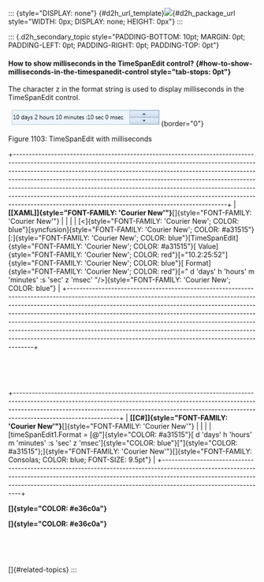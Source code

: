::: {style="DISPLAY: none"}
[](ms-xhelp:///?Id=d2h_url_template){#d2h_url_template}![](!package_url!){#d2h_package_url style="WIDTH: 0px; DISPLAY: none; HEIGHT: 0px"}
:::

::: {.d2h_secondary_topic style="PADDING-BOTTOM: 10pt; MARGIN: 0pt; PADDING-LEFT: 0pt; PADDING-RIGHT: 0pt; PADDING-TOP: 0pt"}
#### How to show milliseconds in the TimeSpanEdit control? {#how-to-show-milliseconds-in-the-timespanedit-control style="tab-stops: 0pt"}

The character z in the format string is used to display milliseconds in the TimeSpanEdit control.

 ![](ImagesExt/image30_991.png){border="0"}

Figure 1103: TimeSpanEdit with milliseconds

+-------------------------------------------------------------------------------------------------------------------------------------------------------------------------------------------------------------------------------------------------------------------------------------------------------------------------------------------------------------------------------------------------------------------------------------------------------------------------------------------------------------------------------------------------------+
| **[\[XAML\]]{style="FONT-FAMILY: 'Courier New'"}**[]{style="FONT-FAMILY: 'Courier New'"}                                                                                                                                                                                                                                                                                                                                                                                                                                                              |
|                                                                                                                                                                                                                                                                                                                                                                                                                                                                                                                                                       |
| [\<]{style="FONT-FAMILY: 'Courier New'; COLOR: blue"}[syncfusion]{style="FONT-FAMILY: 'Courier New'; COLOR: #a31515"}[:]{style="FONT-FAMILY: 'Courier New'; COLOR: blue"}[TimeSpanEdit]{style="FONT-FAMILY: 'Courier New'; COLOR: #a31515"}[ Value]{style="FONT-FAMILY: 'Courier New'; COLOR: red"}[=\"10.2:25:52\"]{style="FONT-FAMILY: 'Courier New'; COLOR: blue"}[ Format]{style="FONT-FAMILY: 'Courier New'; COLOR: red"}[=\" d \'days\' h \'hours\' m \'minutes\' :s \'sec\' z \'msec\' \"/\>]{style="FONT-FAMILY: 'Courier New'; COLOR: blue"} |
+-------------------------------------------------------------------------------------------------------------------------------------------------------------------------------------------------------------------------------------------------------------------------------------------------------------------------------------------------------------------------------------------------------------------------------------------------------------------------------------------------------------------------------------------------------+

 

 

+---------------------------------------------------------------------------------------------------------------------------------------------------------------------------------------------------------------------------------------------------------------------------+
| **[\[C#\]]{style="FONT-FAMILY: 'Courier New'"}**[]{style="FONT-FAMILY: 'Courier New'"}                                                                                                                                                                                    |
|                                                                                                                                                                                                                                                                           |
| [timeSpanEdit1.Format = [@\"]{style="COLOR: #a31515"}[ d \'days\' h \'hours\' m \'minutes\' :s \'sec\' z \'msec\']{style="COLOR: blue"}[\"]{style="COLOR: #a31515"};]{style="FONT-FAMILY: 'Courier New'"}[]{style="FONT-FAMILY: Consolas; COLOR: blue; FONT-SIZE: 9.5pt"} |
+---------------------------------------------------------------------------------------------------------------------------------------------------------------------------------------------------------------------------------------------------------------------------+

**[]{style="COLOR: #e36c0a"}** 

**[]{style="COLOR: #e36c0a"}** 

 

 

[]{#related-topics}
:::
